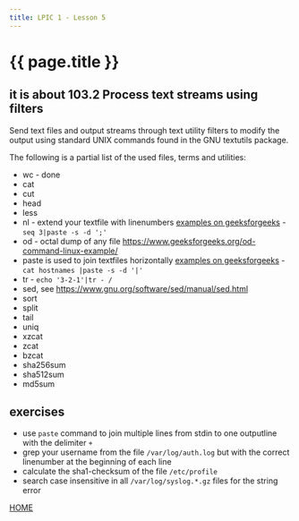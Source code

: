 ```yaml
---
title: LPIC 1 - Lesson 5
---
```


# {{ page.title }}

## it is about 103.2 Process text streams using filters

Send text files and output streams through text utility filters to modify the output using standard UNIX commands found in the GNU textutils package.

The following is a partial list of the used files, terms and utilities:

-    wc - done
-    cat
-    cut
-    head
-    less
-    nl - extend your textfile with linenumbers [examples on geeksforgeeks](https://www.geeksforgeeks.org/nl-command-in-linux-with-examples/)
    - `seq 3|paste -s -d ';'`
-    od - octal dump of any file https://www.geeksforgeeks.org/od-command-linux-example/
-    paste is used to join textfiles horizontally [examples on geeksforgeeks](https://www.geeksforgeeks.org/paste-command-in-linux-with-examples/)
    - `cat hostnames |paste -s -d '|'`
-    tr
    - `echo '3-2-1'|tr - /`
-    sed, see https://www.gnu.org/software/sed/manual/sed.html
-    sort
-    split
-    tail
-    uniq
-    xzcat
-    zcat
-    bzcat
-    sha256sum
-    sha512sum
-    md5sum

## exercises

- use `paste` command to join multiple lines from stdin to one outputline with the delimiter `+`
- grep your username from the file `/var/log/auth.log` but with the correct linenumber at the beginning of each line
- calculate the sha1-checksum of the file `/etc/profile`
- search case insensitive in all `/var/log/syslog.*.gz` files for the string error

[HOME](https://ogaida.github.io/lpic_1/README.html)